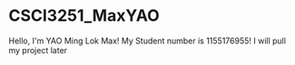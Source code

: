 # CSCI3251_MaxYAO

Hello, I'm YAO Ming Lok Max!
My Student number is 1155176955!
I will pull my project later
